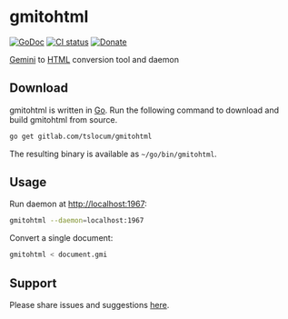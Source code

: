 # gmitohtml
[![GoDoc](https://gitlab.com/tslocum/godoc-static/-/raw/master/badge.svg)](https://docs.rocketnine.space/gitlab.com/tslocum/gmitohtml)
[![CI status](https://gitlab.com/tslocum/gmitohtml/badges/master/pipeline.svg)](https://gitlab.com/tslocum/gmitohtml/commits/master)
[![Donate](https://img.shields.io/liberapay/receives/rocketnine.space.svg?logo=liberapay)](https://liberapay.com/rocketnine.space)

[Gemini](https://gemini.circumlunar.space) to [HTML](https://en.wikipedia.org/wiki/HTML)
conversion tool and daemon

## Download

gmitohtml is written in [Go](https://golang.org). Run the following command to
download and build gmitohtml from source.

```bash
go get gitlab.com/tslocum/gmitohtml
```

The resulting binary is available as `~/go/bin/gmitohtml`.

## Usage

Run daemon at [http://localhost:1967](http://localhost:1967):

```bash
gmitohtml --daemon=localhost:1967
```

Convert a single document:

```bash
gmitohtml < document.gmi
```

## Support

Please share issues and suggestions [here](https://gitlab.com/tslocum/gmitohtml/issues).

